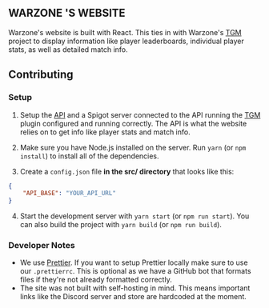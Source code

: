 ## WARZONE 'S WEBSITE

Warzone's website is built with React. This ties in with Warzone's [TGM](https://github.com/WarzoneMC/Warzone) project to display information like player leaderboards, individual player stats, as well as detailed match info.

## Contributing

### Setup

1. Setup the [API](https://github.com/WarzoneMC/api) and a Spigot server connected to the API running the [TGM](https://github.com/WarzoneMC/Warzone) plugin configured and running correctly. The API is what the website relies on to get info like player stats and match info.

2. Make sure you have Node.js installed on the server. Run `yarn` (or `npm install`) to install all of the dependencies.

3. Create a `config.json` file **in the src/ directory** that looks like this:

```json
{
	"API_BASE": "YOUR_API_URL"
}
```

4. Start the development server with `yarn start` (or `npm run start`). You can also build the project with `yarn build` (or `npm run build`).

### Developer Notes

- We use [Prettier](https://prettier.io/). If you want to setup Prettier locally make sure to use our `.prettierrc`. This is optional as we have a GitHub bot that formats files if they're not already formatted correctly.
- The site was not built with self-hosting in mind. This means important links like the Discord server and store are hardcoded at the moment.
